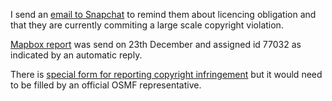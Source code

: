I send an [email to Snapchat](mail_to_Snapchat.md) to remind them about licencing obligation and that they are currently commiting a large scale copyright violation.

[Mapbox report](report_to_Mapbox.md) was send on 23th December and assigned id 77032 as indicated by an automatic reply.

There is [special form for reporting copyright infringement](https://support.snapchat.com/article/infringement-reporting-about) but it would need to be filled by an official OSMF representative.